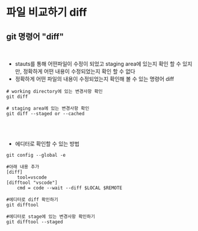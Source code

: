 파일 비교하기 diff 
=========


git 명령어 "diff"
----------------

<br>

- stauts를 통해 어떤파일이 수정이 되었고 staging area에 있는지 확인 할 수 있지만, 정확하게 어떤 내용이 수정되었는지 확인 할 수 없다
- 정확하게 어떤 파일의 내용이 수정되었는지 확인해 볼 수 있는 명령어 diff 

```
# working directory에 있는 변경사항 확인 
git diff 

# staging area에 있는 변경사항 확인
git diff --staged or --cached 
```

<br>
<br>

- 에디터로 확인할 수 있는 방법 

```
git config --global -e 

#아래 내용 추가 
[diff]
	tool=vscode
[difftool "vscode"]
	cmd = code --wait --diff $LOCAL $REMOTE

#에디터로 diff 확인하기
git difftool

#에디터로 stage에 있는 변경사항 확인하기
git difftool --staged

```